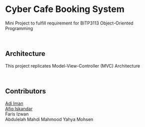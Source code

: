 # Cyber Cafe Booking System

Mini Project to fulfill requirement for BITP3113 Object-Oriented Programming

<br>

## Architecture

This project replicates Model-View-Controller (MVC) Architecture

<br>

## Contributors

[Adi Iman](https://github.com/adimixx) <br>
[Afiq Iskandar](https://github.com/afiq101) <br>
Faris Izwan <br>
Abdulelah Mahdi Mahmood Yahya Mohsen <br>




